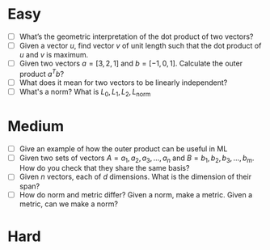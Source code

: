 # Easy

- [ ] What’s the geometric interpretation of the dot product of two vectors?
- [ ] Given a vector $u$, find vector $v$ of unit length such that the dot product of $u$ and $v$ is maximum.
- [ ] Given two vectors $a = [3, 2, 1]$ and $b = [-1, 0, 1]$. Calculate the outer product $a^T b$?
- [ ] What does it mean for two vectors to be linearly independent?
- [ ] What's a norm? What is $L_0,L_1,L_2,L_{\text{norm}}$

# Medium

- [ ] Give an example of how the outer product can be useful in ML
- [ ] Given two sets of vectors $A = a_1, a_2, a_3, \dots, a_n$ and $B=b_1,b_2,b_3,\dots, b_m$. How do you check that they share the same basis?
- [ ] Given $n$ vectors, each of $d$ dimensions. What is the dimension of their span?
- [ ] How do norm and metric differ? Given a norm, make a metric. Given a metric, can we make a norm?

# Hard
